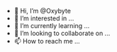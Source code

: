- 👋 Hi, I’m @Oxybyte
- 👀 I’m interested in ...
- 🌱 I’m currently learning ...
- 💞️ I’m looking to collaborate on ...
- 📫 How to reach me ...

<!---
Oxybyte/Oxybyte is a ✨ special ✨ repository because its `README.md` (this file) appears on your GitHub profile.
You can click the Preview link to take a look at your changes.
--->
